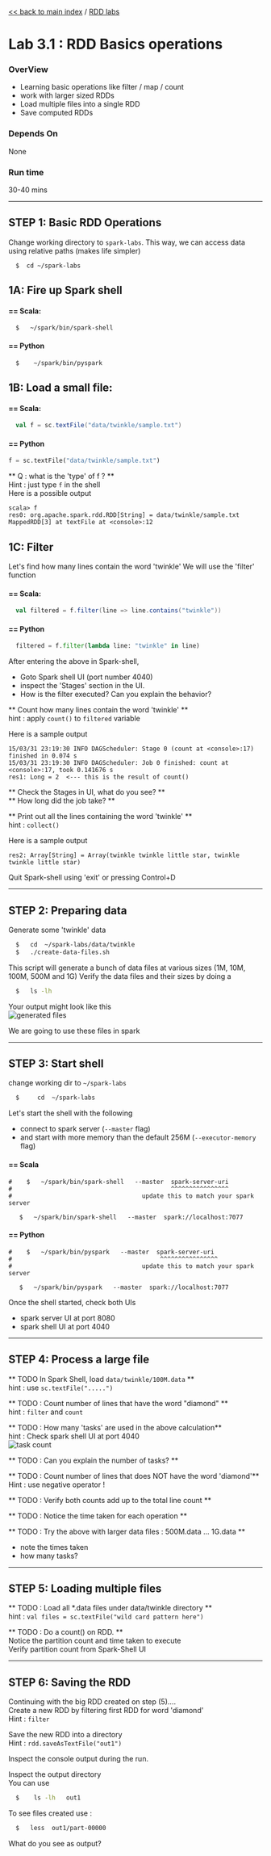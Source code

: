 [<< back to main index](../README.md) / [RDD labs](./README.md)

Lab 3.1 : RDD Basics operations
================================
### OverView
* Learning basic operations like filter / map / count
* work with larger sized RDDs
* Load multiple files into a single RDD
* Save computed RDDs

### Depends On 
None

### Run time
30-40 mins


----------------------------
STEP 1: Basic RDD Operations
----------------------------
Change working directory to `spark-labs`.  This way, we can access data using relative paths (makes life simpler)
```
  $  cd ~/spark-labs
```

## 1A: Fire up Spark shell

#### == Scala:
```
  $   ~/spark/bin/spark-shell
```

#### == Python
```
  $    ~/spark/bin/pyspark
```

## 1B: Load a small file:

#### == Scala:
```scala
  val f = sc.textFile("data/twinkle/sample.txt")
```

#### == Python
```python
f = sc.textFile("data/twinkle/sample.txt")
```

** Q : what is the 'type' of f ? **  
Hint : just type `f` in the shell  
Here is a possible output
```
scala> f
res0: org.apache.spark.rdd.RDD[String] = data/twinkle/sample.txt MappedRDD[3] at textFile at <console>:12
```

## 1C: Filter
Let's find how many lines contain the word 'twinkle'
We will use the 'filter' function

#### == Scala:
```scala
  val filtered = f.filter(line => line.contains("twinkle"))
```

#### == Python
```python
  filtered = f.filter(lambda line: "twinkle" in line)
```

After entering the above in Spark-shell, 
* Goto Spark shell UI (port number 4040)
* inspect the 'Stages' section in the UI.  
* How is the filter executed? Can you explain the behavior?

** Count how many lines contain the word 'twinkle' **  
hint : apply `count()` to `filtered` variable

Here is a sample output
```
15/03/31 23:19:30 INFO DAGScheduler: Stage 0 (count at <console>:17) finished in 0.074 s
15/03/31 23:19:30 INFO DAGScheduler: Job 0 finished: count at <console>:17, took 0.141676 s
res1: Long = 2  <--- this is the result of count()
```

** Check the Stages in UI,  what do you see? **  
** How long did the job take? **

** Print out all the lines containing the word 'twinkle' **  
hint : `collect()`

Here is a sample output
```
res2: Array[String] = Array(twinkle twinkle little star, twinkle twinkle little star)
```

Quit Spark-shell using 'exit'  or pressing  Control+D


-----------------------
STEP 2:  Preparing data
-----------------------
Generate some 'twinkle' data
```bash
  $   cd  ~/spark-labs/data/twinkle
  $   ./create-data-files.sh
```

This script will generate a bunch of data files at various sizes (1M, 10M, 100M, 500M and 1G)
Verify the data files and their sizes by doing a
```bash
  $   ls -lh
```
Your output might look like this  
![generated files](../images/3.1a.png)

We are going to use these files in spark


--------------------
STEP 3:  Start shell
--------------------
change working dir to   `~/spark-labs`
```bash
  $     cd  ~/spark-labs
```

Let's start the shell with the following
  * connect to spark server (`--master`  flag)
  * and start with more memory than the default 256M (`--executor-memory` flag)


#### == Scala
```
#    $   ~/spark/bin/spark-shell   --master  spark-server-uri
#                                            ^^^^^^^^^^^^^^^^
#                                    update this to match your spark server

   $   ~/spark/bin/spark-shell   --master  spark://localhost:7077
```


#### == Python
```
#    $   ~/spark/bin/pyspark   --master  spark-server-uri
#                                         ^^^^^^^^^^^^^^^^
#                                    update this to match your spark server

   $   ~/spark/bin/pyspark   --master  spark://localhost:7077
```

Once the shell started, check both UIs
  * spark server UI at port 8080
  * spark shell UI at  port 4040


-------------------------
STEP 4: Process a large file
-------------------------
** TODO In Spark Shell, load `data/twinkle/100M.data`   **  
hint : use   `sc.textFile(".....")`

** TODO : Count number of lines that have the word "diamond" **  
hint : `filter`  and `count`  

** TODO : How many 'tasks' are used in the above calculation**   
hint : Check spark shell UI at port 4040  
![task count](../images/3.1b.png)  

** TODO :  Can you explain the number of tasks? **  


** TODO : Count number of lines that does NOT have the word 'diamond'**  
Hint : use negative operator  !

** TODO : Verify both counts add up to the total line count ** 

** TODO : Notice the time taken for each operation ** 

** TODO : Try the above with larger data files : 500M.data  ... 1G.data **  
  - note the times taken
  - how many tasks?


------------------------------
STEP 5: Loading multiple files
------------------------------
** TODO : Load all *.data files under  data/twinkle  directory **  
hint : `val files = sc.textFile("wild card pattern here")`

** TODO : Do a count() on RDD. **  
Notice the partition count and time taken to execute  
Verify partition count from Spark-Shell UI


-----------------------
STEP 6:  Saving the RDD
-----------------------
Continuing with the big RDD created on step (5)....  
Create a new RDD by filtering first RDD for word 'diamond'  
Hint : `filter`

Save the new RDD into a directory  
Hint :   `rdd.saveAsTextFile("out1")`

Inspect the console output during the run.

Inspect the output directory  
You can use
```bash
  $    ls -lh   out1
```

To see files created use :
```bash
  $   less  out1/part-00000
```

What do you see as output?